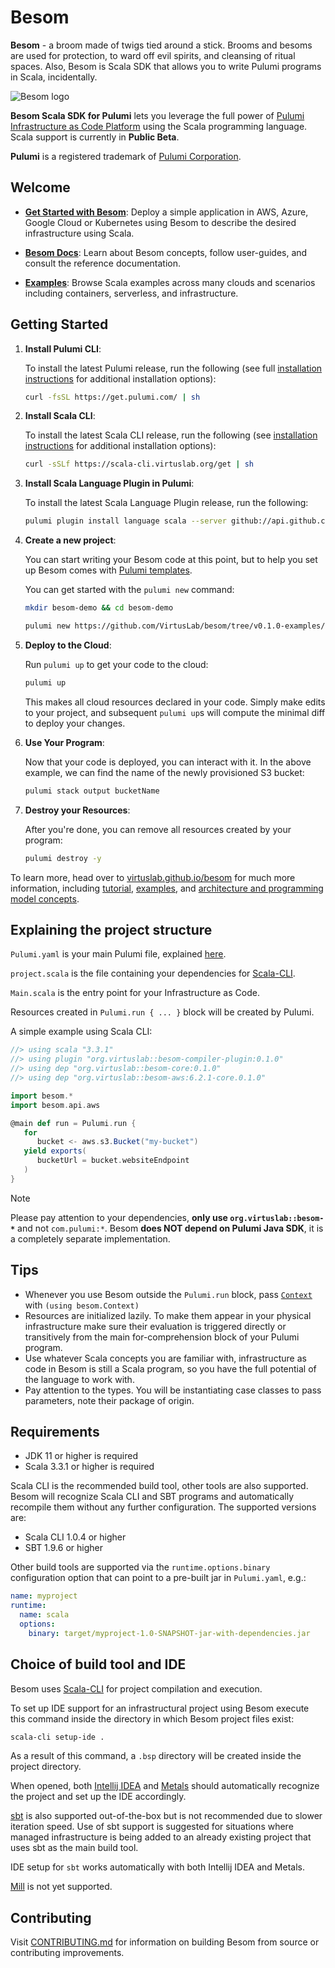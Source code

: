 # Besom
**Besom** - a broom made of twigs tied around a stick. 
Brooms and besoms are used for protection, to ward off evil spirits, and cleansing of ritual spaces. 
Also, Besom is Scala SDK that allows you to write Pulumi programs in Scala, incidentally.

![Besom logo](./website/static/img/Besom_logo_full_color.png)

**Besom Scala SDK for Pulumi** lets you leverage the full power of [Pulumi Infrastructure as Code Platform](https://pulumi.com) 
using the Scala programming language. Scala support is currently in **Public Beta**.

**Pulumi** is a registered trademark of [Pulumi Corporation](https://pulumi.com).

## Welcome

* **[Get Started with Besom](#getting-started)**: Deploy a simple application in AWS, Azure, Google Cloud or Kubernetes using Besom to describe the desired infrastructure using Scala.

* **[Besom Docs](https://virtuslab.github.io/besom/)**: Learn about Besom concepts, follow user-guides, and consult the reference documentation.

* **[Examples](https://github.com/VirtusLab/besom/tree/v0.1.0-examples/examples)**: Browse Scala examples across many clouds and scenarios including containers, serverless,
  and infrastructure.

## <a name="getting-started"></a>Getting Started

1. **Install Pulumi CLI**:

   To install the latest Pulumi release, run the following (see full
   [installation instructions](https://www.pulumi.com/docs/reference/install/) for additional installation options):

    ```bash
    curl -fsSL https://get.pulumi.com/ | sh
    ```

2. **Install Scala CLI**:

   To install the latest Scala CLI release, run the following (see 
   [installation instructions](https://scala-cli.virtuslab.org/install) for additional installation options):

    ```bash
    curl -sSLf https://scala-cli.virtuslab.org/get | sh
    ```

3. **Install Scala Language Plugin in Pulumi**:

    To install the latest Scala Language Plugin release, run the following:

    ```bash
    pulumi plugin install language scala --server github://api.github.com/VirtusLab/besom
    ```

4. **Create a new project**:

   You can start writing your Besom code at this point, but to help you set up
   Besom comes with [Pulumi templates](./templates).
   
   You can get started with the `pulumi new` command:

    ```bash
    mkdir besom-demo && cd besom-demo
    ```
    ```bash
    pulumi new https://github.com/VirtusLab/besom/tree/v0.1.0-examples/templates/aws
    ```

5. **Deploy to the Cloud**:

   Run `pulumi up` to get your code to the cloud:

    ```bash
    pulumi up
    ```

   This makes all cloud resources declared in your code. Simply make
   edits to your project, and subsequent `pulumi up`s will compute
   the minimal diff to deploy your changes.

6. **Use Your Program**:

   Now that your code is deployed, you can interact with it. In the
   above example, we can find the name of the newly provisioned S3
   bucket:

    ```bash
    pulumi stack output bucketName
    ```

7. **Destroy your Resources**:

   After you're done, you can remove all resources created by your program:

    ```bash
    pulumi destroy -y
    ```

To learn more, head over to 
[virtuslab.github.io/besom](https://virtuslab.github.io/besom/) for much more information, including
[tutorial](https://virtuslab.github.io/besom/docs/tutorial),
[examples](https://github.com/VirtusLab/besom/tree/v0.1.0-examples/examples),
and [architecture and programming model concepts](https://virtuslab.github.io/besom/docs/architecture).

## Explaining the project structure
`Pulumi.yaml` is your main Pulumi file, explained [here](https://www.pulumi.com/docs/concepts/projects/project-file/). 

`project.scala` is the file containing your dependencies for [Scala-CLI](https://scala-cli.virtuslab.org).

`Main.scala` is the entry point for your Infrastructure as Code. 

Resources created in `Pulumi.run { ... }` block will be created by Pulumi.

A simple example using Scala CLI:
```scala
//> using scala "3.3.1"
//> using plugin "org.virtuslab::besom-compiler-plugin:0.1.0"
//> using dep "org.virtuslab::besom-core:0.1.0"
//> using dep "org.virtuslab::besom-aws:6.2.1-core.0.1.0"

import besom.*
import besom.api.aws

@main def run = Pulumi.run {
   for
      bucket <- aws.s3.Bucket("my-bucket")
   yield exports(
      bucketUrl = bucket.websiteEndpoint
   )
}
```

> [!NOTE]
> Please pay attention to your dependencies, **only use `org.virtuslab::besom-*`** and not `com.pulumi:*`.
> Besom **does NOT depend on Pulumi Java SDK**, it is a completely separate implementation.

## Tips
- Whenever you use Besom outside the `Pulumi.run` block, pass [`Context`](https://virtuslab.github.io/besom/docs/context) with `(using besom.Context)`
- Resources are initialized lazily. To make them appear in your physical infrastructure make sure 
their evaluation is triggered directly or transitively from the main for-comprehension block of your Pulumi program.
- Use whatever Scala concepts you are familiar with, infrastructure as code in Besom is still a Scala program, 
so you have the full potential of the language to work with.
- Pay attention to the types. You will be instantiating case classes to pass parameters, note their package of origin.

## Requirements

- JDK 11 or higher is required
- Scala 3.3.1 or higher is required

Scala CLI is the recommended build tool, other tools are also
supported. Besom will recognize Scala CLI and SBT programs 
and automatically recompile them without any further configuration. 
The supported versions are:

- Scala CLI 1.0.4 or higher
- SBT 1.9.6 or higher

Other build tools are supported via the `runtime.options.binary`
configuration option that can point to a pre-built jar in
`Pulumi.yaml`, e.g.:

```yaml
name: myproject
runtime:
  name: scala
  options:
    binary: target/myproject-1.0-SNAPSHOT-jar-with-dependencies.jar
```

## Choice of build tool and IDE

Besom uses [Scala-CLI](https://scala-cli.virtuslab.org/) for project compilation and execution.

To set up IDE support for an infrastructural project using Besom execute this command 
inside the directory in which Besom project files exist:
```bash
scala-cli setup-ide .
```
As a result of this command, a `.bsp` directory will be created inside the project directory.

When opened, both [Intellij IDEA](https://www.jetbrains.com/idea/) 
and [Metals](https://scalameta.org/metals/) should automatically recognize 
the project and set up the IDE accordingly.

[sbt](https://www.scala-sbt.org/) is also supported out-of-the-box but is not recommended due to
slower iteration speed. Use of sbt support is suggested for situations where managed infrastructure
is being added to an already existing project that uses sbt as the main build tool.

IDE setup for `sbt` works automatically with both Intellij IDEA and Metals.

[Mill](https://mill-build.com/) is not yet supported.

## Contributing

Visit [CONTRIBUTING.md](CONTRIBUTING.md) for information on building Besom from source or contributing improvements.